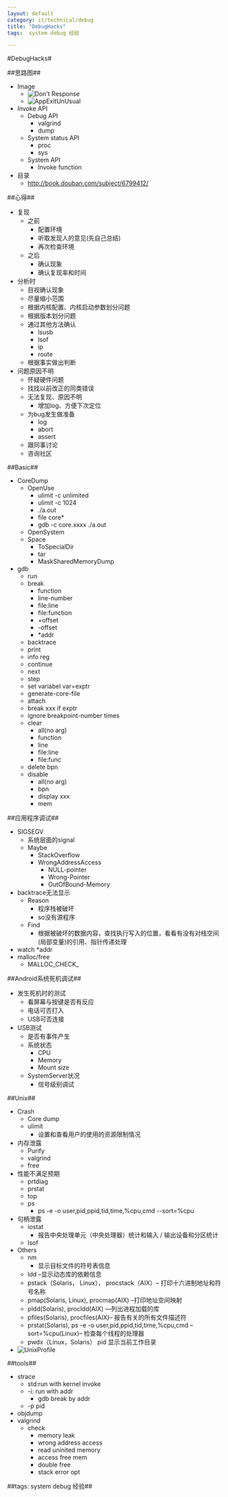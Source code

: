 ```yaml
---
layout: default
category: it/technical/debug
title: "DebugHacks"
tags:  system debug 经验

---
```

#DebugHacks#



##思路图##
* Image
  * ![Don't Response](http://pic.yupoo.com/qianjigui/ClqS2IyK/medish.jpg)
  * ![AppExitUnUsual](http://pic.yupoo.com/qianjigui/ClqS39ys/medish.jpg)
* Invoke API
  * Debug API
    * valgrind
    * dump
  * System status API
    * proc
    * sys
  * System API
    * Invoke function
* 目录
  * http://book.douban.com/subject/6799412/



##心得##
* 复现
  * 之前
    * 配置环境
    * 听取发现人的意见(先自己总结)
    * 再次检查环境
  * 之后
    * 确认现象
    * 确认复现率和时间
* 分析时
  * 目视确认现象
  * 尽量缩小范围
  * 根据内核配置、内核启动参数划分问题
  * 根据版本划分问题
  * 通过其他方法确认
    * lsusb
    * lsof
    * ip
    * route
  * 根据事实做出判断
* 问题原因不明
  * 怀疑硬件问题
  * 找找以前改正的同类错误
  * 无法复现、原因不明
    * 增加log、方便下次定位
  * 为bug发生做准备
    * log
    * abort
    * assert
  * 跟同事讨论
  * 咨询社区



##Basic##
* CoreDump
  * OpenUse
    * ulimit -c unlimited
    * ulimit -c 1024
    * ./a.out
    * file core*
    * gdb -c core.xxxx ./a.out
  * OpenSystem
  * Space
    * ToSpecialDir
    * tar
    * MaskSharedMemoryDump
* gdb
  * run
  * break
    * function
    * line-number
    * file:line
    * file:function
    * +offset
    * -offset
    * *addr
  * backtrace
  * print
  * info reg
  * continue
  * next
  * step
  * set variabel var=exptr
  * generate-core-file
  * attach
  * break xxx if exptr
  * ignore breakpoint-number times
  * clear
    * all(no arg)
    * function
    * line
    * file:line
    * file:func
  * delete bpn
  * disable
    * all(no arg)
    * bpn
    * display xxx
    * mem 



##应用程序调试##
* SIGSEGV
  * 系统层面的signal
  * Maybe
    * StackOverflow
    * WrongAddressAccess
      * NULL-pointer
      * Wrong-Pointer
      * OutOfBound-Memory
* backtrace无法显示
  * Reason
    * 程序栈被破坏
    * so没有源程序
  * Find
    * 根据被破坏的数据内容，查找执行写入的位置，看看有没有对栈空间(局部变量)的引用、指针传递处理
* watch *addr
* malloc/free
  * MALLOC_CHECK_



##Android系统死机调试##
* 发生死机时的测试
  * 看屏幕与按键是否有反应
  * 电话可否打入
  * USB可否连接
* USB测试
  * 是否有事件产生
  * 系统状态
    * CPU
    * Memory
    * Mount size
  * SystemServer状况
    * 信号级别调试



##Unix##
* Crash
  * Core dump
  * ulimit
    * 设置和查看用户的使用的资源限制情况
* 内存泄露
  * Purify
  * valgrind
  * free
* 性能不满足预期
  * prtdiag
  * prstat
  * top
  * ps
    * ps -e -o user,pid,ppid,tid,time,%cpu,cmd --sort=%cpu
* 句柄泄露
  * iostat
    * 报告中央处理单元（中央处理器）统计和输入 / 输出设备和分区统计
  * lsof
* Others
  * nm
    * 显示目标文件的符号表信息
  * ldd –显示动态库的依赖信息
  * pstack（Solaris， Linux）， procstack（AIX）– 打印十六进制地址和符号名称
  * pmap(Solaris, Linux), procmap(AIX) –打印地址空间映射
  * pldd(Solaris), procldd(AIX) —列出进程加载的库
  * pfiles(Solaris), procfiles(AIX)– 报告有关的所有文件描述符
  * prstat(Solaris), ps -e -o user,pid,ppid,tid,time,%cpu,cmd –sort=%cpu(Linux)– 检查每个线程的处理器
  * pwdx（Linux，Solaris）  pid 显示当前工作目录
* ![UnixProfile](http://pic.yupoo.com/qianjigui/CIwePulE/11Uyc9.jpg) 



##tools##
* strace
  * std:run with kernel invoke
  * -i: run with addr
    * gdb break by addr
  * -p pid
* objdump
* valgrind
  * check
    * memory leak
    * wrong address access
    * read uninited memory
    * access free mem
    * double free
    * stack error opt



##tags: system debug 经验##

